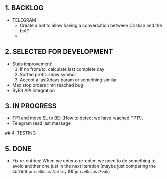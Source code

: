 ## 1. BACKLOG

* TELEGRAM
	- Create a bot to allow having a conversation between Cristian and the bot?
	- 


## 2. SELECTED FOR DEVELOPMENT

- Stats improvement: 
	1. If no from/to, calculate last complete day
	2. Sorted profit: show symbol
	3. Accept a lastXdays param or something similar
- Max stop orders limit reached bug
- ByBit API Integration

## 3. IN PROGRESS
- TP1 and move SL to BE: (How to detect we have reached TP1?).
- Telegram read last message


## 4. TESTING

## 5. DONE
- Fix re-entries: When we enter o re-enter, we need to do something to avoid another one just in the next iteration (maybe just comparing the current `priceOnLastValley` && `priceOnLastPeak`)
